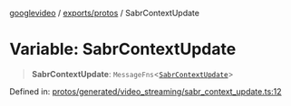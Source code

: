 [googlevideo](../../../README.md) / [exports/protos](../README.md) / SabrContextUpdate

# Variable: SabrContextUpdate

> **SabrContextUpdate**: `MessageFns`\<[`SabrContextUpdate`](../interfaces/SabrContextUpdate.md)\>

Defined in: [protos/generated/video\_streaming/sabr\_context\_update.ts:12](https://github.com/LuanRT/googlevideo/blob/5b84100979befab767d819a9606dde964d469341/protos/generated/video_streaming/sabr_context_update.ts#L12)
